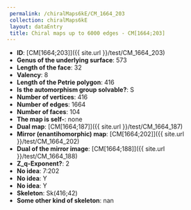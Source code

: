 ```yaml
--- 
 permalink: /chiralMaps6kE/CM_1664_203 
 collection: chiralMaps6kE
 layout: dataEntry
 title: Chiral maps up to 6000 edges - CM[1664;203]
---
```


- **ID**: [CM[1664;203]]({{ site.url }}/test/CM_1664_203)
- **Genus of the underlying surface**: 573
- **Length of the face**: 32
- **Valency**: 8
- **Length of the Petrie polygon**: 416
- **Is the automorphism group solvable?**: S
- **Number of vertices**: 416
- **Number of edges**: 1664
- **Number of faces**: 104
- **The map is self-**: none
- **Dual map**: [CM[1664;187]]({{ site.url }}/test/CM_1664_187)
- **Mirror (enantihomorphic) map**: [CM[1664;202]]({{ site.url }}/test/CM_1664_202)
- **Dual of the mirror image**: [CM[1664;188]]({{ site.url }}/test/CM_1664_188)
- **Z_q-Exponent?**: 2
- **No idea**:  7:202
- **No idea**: Y
- **No idea**: Y
- **Skeleton**: Sk(416;42)
- **Some other kind of skeleton**: nan
